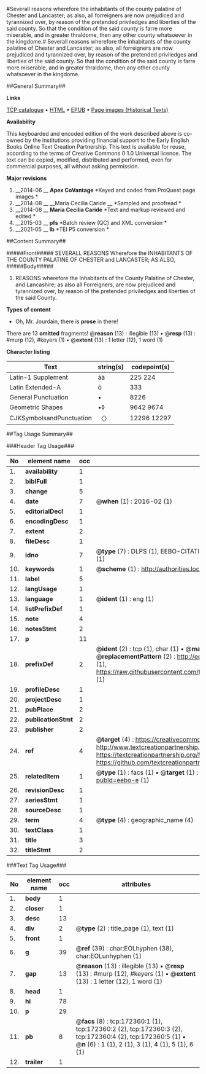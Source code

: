 #Severall reasons wherefore the inhabitants of the county palatine of Chester and Lancaster; as also, all forreigners are now prejudiced and tyrannized over, by reason of the pretended priviledges and liberties of the said county. So that the condition of the said county is farre more miserable, and in greater thraldome, then any other county whatsoever in the kingdome.#
Severall reasons wherefore the inhabitants of the county palatine of Chester and Lancaster; as also, all forreigners are now prejudiced and tyrannized over, by reason of the pretended priviledges and liberties of the said county. So that the condition of the said county is farre more miserable, and in greater thraldome, then any other county whatsoever in the kingdome.

##General Summary##

**Links**

[TCP catalogue](http://www.ota.ox.ac.uk/tcp/)  • 
[HTML](http://tei.it.ox.ac.uk/tcp/Texts-HTML/free/A93/A93003.html)  • 
[EPUB](http://tei.it.ox.ac.uk/tcp/Texts-EPUB/free/A93/A93003.epub) • 
[Page images (Historical Texts)](https://historicaltexts.jisc.ac.uk/eebo-45578444e)

**Availability**

This keyboarded and encoded edition of the work described above is co-owned by the
    institutions providing financial support to the Early English Books Online Text Creation
    Partnership. This text is available for reuse, according to the terms of  Creative Commons 0 1.0 Universal
    licence. The text can be copied, modified, distributed and performed, even for commercial
    purposes, all without asking permission.

**Major revisions**

1. __2014-06 __ __Apex CoVantage__ *Keyed and coded from ProQuest page images *
1. __2014-08 __ __Maria Cecilia Caride __ *Sampled and proofread *
1. __2014-08 __ __Maria Cecilia Caride__ *Text and markup reviewed and edited *
1. __2015-03 __ __pfs__ *Batch review (QC) and XML conversion *
1. __2021-05 __ __lb__ *TEI P5 conversion *

##Content Summary##

#####Front#####
SEVERALL REASONS Wherefore the INHABITANTS OF THE COUNTY PALATINE OF CHESTER and LANCASTER; AS ALSO,
#####Body#####

1. REASONS wherefore the Inhabitants of the County Palatine of Chester, and Lancashire; as also all Forreigners, are now prejudiced and tyrannized over, by reason of the pretended priviledges and liberties of the said County.

**Types of content**

  * Oh, Mr. Jourdain, there is **prose** in there!

There are 13 **omitted** fragments! 
 @__reason__ (13) : illegible (13)  •  @__resp__ (13) : #murp (12), #keyers (1)  •  @__extent__ (13) : 1 letter (12), 1 word (1)

**Character listing**


|Text|string(s)|codepoint(s)|
|---|---|---|
|Latin-1 Supplement|áà|225 224|
|Latin Extended-A|ō|333|
|General Punctuation|•|8226|
|Geometric Shapes|▪◊|9642 9674|
|CJKSymbolsandPunctuation|〈〉|12296 12297|

##Tag Usage Summary##

###Header Tag Usage###

|No|element name|occ|attributes|
|---|---|---|---|
|1.|__availability__|1||
|2.|__biblFull__|1||
|3.|__change__|5||
|4.|__date__|7| @__when__ (1) : 2016-02 (1)|
|5.|__editorialDecl__|1||
|6.|__encodingDesc__|1||
|7.|__extent__|2||
|8.|__fileDesc__|1||
|9.|__idno__|7| @__type__ (7) : DLPS (1), EEBO-CITATION (1), VID (1), EEBO-PROQUEST (1), STC (2), OCLC (1)|
|10.|__keywords__|1| @__scheme__ (1) : http://authorities.loc.gov/ (1)|
|11.|__label__|5||
|12.|__langUsage__|1||
|13.|__language__|1| @__ident__ (1) : eng (1)|
|14.|__listPrefixDef__|1||
|15.|__note__|4||
|16.|__notesStmt__|2||
|17.|__p__|11||
|18.|__prefixDef__|2| @__ident__ (2) : tcp (1), char (1)  •  @__matchPattern__ (2) : ([0-9\-]+):([0-9IVX]+) (1), (.+) (1)  •  @__replacementPattern__ (2) : http://eebo.chadwyck.com/downloadtiff?vid=$1&page=$2 (1), https://raw.githubusercontent.com/textcreationpartnership/Texts/master/tcpchars.xml#$1 (1)|
|19.|__profileDesc__|1||
|20.|__projectDesc__|1||
|21.|__pubPlace__|2||
|22.|__publicationStmt__|2||
|23.|__publisher__|2||
|24.|__ref__|4| @__target__ (4) : https://creativecommons.org/publicdomain/zero/1.0/ (1), http://www.textcreationpartnership.org/docs/. (1), https://textcreationpartnership.org/faq/#faq05 (1), https://github.com/textcreationpartnership (1)|
|25.|__relatedItem__|1| @__type__ (1) : facs (1)  •  @__target__ (1) : https://data.historicaltexts.jisc.ac.uk/view?pubId=eebo-e (1)|
|26.|__revisionDesc__|1||
|27.|__seriesStmt__|1||
|28.|__sourceDesc__|1||
|29.|__term__|4| @__type__ (4) : geographic_name (4)|
|30.|__textClass__|1||
|31.|__title__|3||
|32.|__titleStmt__|2||


###Text Tag Usage###

|No|element name|occ|attributes|
|---|---|---|---|
|1.|__body__|1||
|2.|__closer__|1||
|3.|__desc__|13||
|4.|__div__|2| @__type__ (2) : title_page (1), text (1)|
|5.|__front__|1||
|6.|__g__|39| @__ref__ (39) : char:EOLhyphen (38), char:EOLunhyphen (1)|
|7.|__gap__|13| @__reason__ (13) : illegible (13)  •  @__resp__ (13) : #murp (12), #keyers (1)  •  @__extent__ (13) : 1 letter (12), 1 word (1)|
|8.|__head__|1||
|9.|__hi__|78||
|10.|__p__|29||
|11.|__pb__|8| @__facs__ (8) : tcp:172360:1 (1), tcp:172360:2 (2), tcp:172360:3 (2), tcp:172360:4 (2), tcp:172360:5 (1)  •  @__n__ (6) : 1 (1), 2 (1), 3 (1), 4 (1), 5 (1), 6 (1)|
|12.|__trailer__|1||
